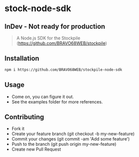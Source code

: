 # stock-node-sdk

## InDev - Not ready for production

> A Node.js SDK for the Stockpile (https://github.com/BRAVO68WEB/stockpile)

## Installation

```bash
npm i https://github.com/BRAVO68WEB/stockpile-node-sdk
```

## Usage

- Come on, you can figure it out.
- See the examples folder for more references.

## Contributing

- Fork it
- Create your feature branch (git checkout -b my-new-feature)
- Commit your changes (git commit -am 'Add some feature')
- Push to the branch (git push origin my-new-feature)
- Create new Pull Request
